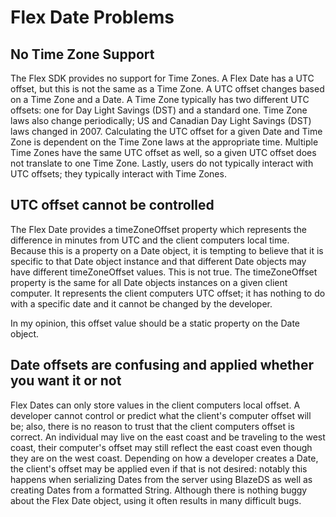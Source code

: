 # Flex Date Problems #

## No Time Zone Support ##
The Flex SDK provides no support for Time Zones. A Flex Date has a UTC offset, but this is not the same as a Time Zone. A UTC offset changes based on a Time Zone and a Date. A Time Zone typically has two different UTC offsets: one for Day Light Savings (DST) and a standard one. Time Zone laws also change periodically; US and Canadian Day Light Savings (DST) laws changed in 2007. Calculating the UTC offset for a given Date and Time Zone is dependent on the Time Zone laws at the appropriate time. Multiple Time Zones have the same UTC offset as well, so a given UTC offset does not translate to one Time Zone. Lastly, users do not typically interact with UTC offsets; they typically interact with Time Zones.

## UTC offset cannot be controlled ##
The Flex Date provides a timeZoneOffset property which represents the difference in minutes from UTC and the client computers local time. Because this is a property on a Date object, it is tempting to believe that it is specific to that Date object instance and that different Date objects may have different timeZoneOffset values. This is not true. The timeZoneOffset property is the same for all Date objects instances on a given client computer. It represents the client computers UTC offset; it has nothing to do with a specific date and it cannot be changed by the developer.

In my opinion, this offset value should be a static property on the Date object.

## Date offsets are confusing and applied whether you want it or not ##
Flex Dates can only store values in the client computers local offset. A developer cannot control or predict what the client's computer offset will be; also, there is no reason to trust that the client computers offset is correct. An individual may live on the east coast and be traveling to the west coast, their computer's offset may still reflect the east coast even though they are on the west coast. Depending on how a developer creates a Date, the client's offset may be applied even if that is not desired: notably this happens when serializing Dates from the server using BlazeDS as well as creating Dates from a formatted String. Although there is nothing buggy about the Flex Date object, using it often results in many difficult bugs.